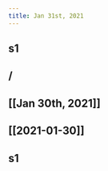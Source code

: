 ```yaml
---
title: Jan 31st, 2021
---
```


## s1
## /
## [[Jan 30th, 2021]]
##
## [[2021-01-30]]
##
##
## s1
##
